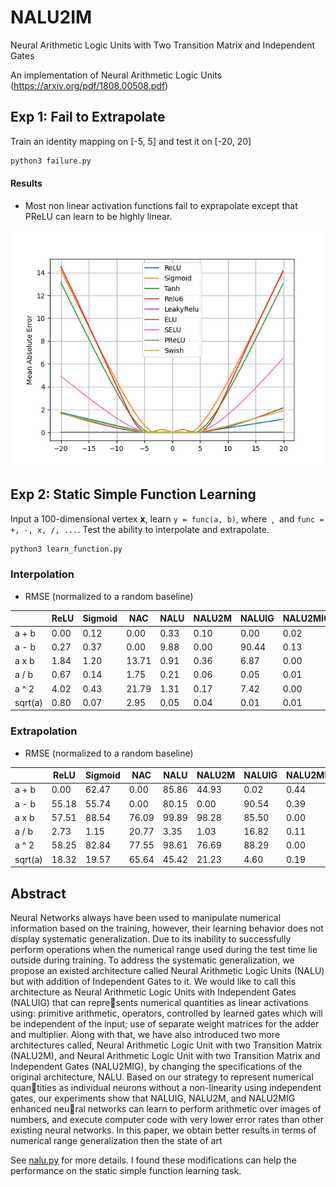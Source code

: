 # NALU2IM
Neural Arithmetic Logic Units with Two Transition Matrix and Independent Gates

An implementation of Neural Arithmetic Logic Units (https://arxiv.org/pdf/1808.00508.pdf)

## Exp 1: Fail to Extrapolate
Train an identity mapping on [-5, 5] and test it on [-20, 20]

```bash
python3 failure.py
```

#### Results

* Most non linear activation functions fail to exprapolate except that PReLU can learn to be highly linear.

![Failure](failure.png)

## Exp 2: Static Simple Function Learning
Input a 100-dimensional vertex **x**, learn `y = func(a, b)`,
where <img src="https://latex.codecogs.com/svg.latex?a=\sum_{i=N}^{M}(\mathbf{x}_i)" title=""/>
, <img src="https://latex.codecogs.com/svg.latex?b=\sum_{i=P}^{Q}(\mathbf{x}_i)" title=""/>  and `func = +, -, x, /, ...`. Test the ability to interpolate and extrapolate.

```bash
python3 learn_function.py
```
### Interpolation
* RMSE (normalized to a random baseline)

|     |ReLU|Sigmoid|NAC|NALU|NALU2M|NALUIG|NALU2MIG|
| --- |  --- | --- | --- | --- | --- | --- | --- |
|a + b|0.00|0.12|0.00|0.33|0.10|0.00|0.02|
|a - b|0.27|0.37|0.00|9.88|0.00|90.44|0.13|
|a x b|1.84|1.20|13.71|0.91|0.36|6.87|0.00|
|a / b|0.67|0.14|1.75|0.21|0.06|0.05|0.01|
|a ^ 2|4.02|0.43|21.79|1.31|0.17|7.42|0.00|
|sqrt(a)|0.80|0.07|2.95|0.05|0.04|0.01|0.01|

### Extrapolation
* RMSE (normalized to a random baseline)

|     |ReLU|Sigmoid|NAC|NALU|NALU2M|NALUIG|NALU2MIG|
| --- |  --- | --- | --- | --- | --- | --- | --- |
|a + b|0.00|62.47|0.00|85.86|44.93|0.02|0.44|
|a - b|55.18|55.74|0.00|80.15|0.00|90.54|0.39|
|a x b|57.51|88.54|76.09|99.89|98.28|85.50|0.00|
|a / b|2.73|1.15|20.77|3.35|1.03|16.82|0.11|
|a ^ 2|58.25|82.84|77.55|98.61|76.69|88.29|0.00|
|sqrt(a)|18.32|19.57|65.64|45.42|21.23|4.60|0.19|


## Abstract

Neural Networks always have been used
to manipulate numerical information based on the
training, however, their learning behavior does not
display systematic generalization. Due to its inability
to successfully perform operations when the numerical
range used during the test time lie outside during
training. To address the systematic generalization,
we propose an existed architecture called Neural
Arithmetic Logic Units (NALU) but with addition
of Independent Gates to it. We would like to call
this architecture as Neural Arithmetic Logic Units
with Independent Gates (NALUIG) that can represents numerical quantities as linear activations using:
primitive arithmetic, operators, controlled by learned
gates which will be independent of the input; use of
separate weight matrices for the adder and multiplier.
Along with that, we have also introduced two more
architectures called, Neural Arithmetic Logic Unit
with two Transition Matrix (NALU2M), and Neural
Arithmetic Logic Unit with two Transition Matrix
and Independent Gates (NALU2MIG), by changing
the specifications of the original architecture, NALU.
Based on our strategy to represent numerical quantities as individual neurons without a non-linearity
using independent gates, our experiments show that
NALUIG, NALU2M, and NALU2MIG enhanced neural networks can learn to perform arithmetic over
images of numbers, and execute computer code with
very lower error rates than other existing neural
networks. In this paper, we obtain better results in
terms of numerical range generalization then the state
of art

See [nalu.py](nalu.py) for more details. I found these modifications can help the performance on the static simple function learning task.

